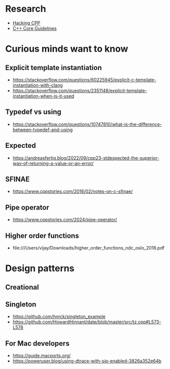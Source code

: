 # Research
- [Hacking CPP]((https://hackingcpp.com/cpp/educational_videos.html#cpp23))
- [C++ Core Guidelines](https://isocpp.github.io/CppCoreGuidelines/CppCoreGuidelines)

# Curious minds want to know
## Explicit template instantiation
- https://stackoverflow.com/questions/60225945/explicit-c-template-instantiation-with-clang
- https://stackoverflow.com/questions/2351148/explicit-template-instantiation-when-is-it-used

## Typedef vs using 
- https://stackoverflow.com/questions/10747810/what-is-the-difference-between-typedef-and-using

## Expected
- https://andreasfertig.blog/2022/09/cpp23-stdexpected-the-superior-way-of-returning-a-value-or-an-error/

## SFINAE
- https://www.cppstories.com/2016/02/notes-on-c-sfinae/

## Pipe operator
- https://www.cppstories.com/2024/pipe-operator/

## Higher order functions
- file:///Users/vijay/Downloads/higher_order_functions_ndc_oslo_2018.pdf

# Design patterns
## Creational
## Singleton
- https://github.com/hnrck/singleton_example
- https://github.com/HowardHinnant/date/blob/master/src/tz.cpp#L573-L578

## For Mac developers
- https://guide.macports.org/
- https://poweruser.blog/using-dtrace-with-sip-enabled-3826a352e64b
